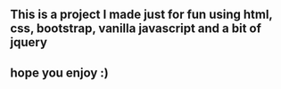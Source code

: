 ## This is a project I made just for fun using html, css, bootstrap, vanilla javascript and a bit of jquery
## hope you enjoy :)
